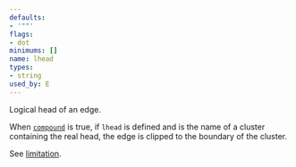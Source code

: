 ```yaml
---
defaults:
- '""'
flags:
- dot
minimums: []
name: lhead
types:
- string
used_by: E
---
```

Logical head of an edge.

When [`compound`](#d:compound) is true, if `lhead` is defined and is the name
of a cluster containing the real head, the edge is clipped to the boundary of
the cluster.

See [limitation](#h:undir_note).
